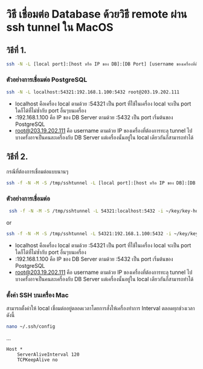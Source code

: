 # วิธี เชื่อมต่อ Database ด้วยวิธี remote ผ่าน ssh tunnel ใน MacOS

## วิธีที่ 1.
```bash
ssh -N -L [local port]:[host หรือ IP ของ DB]:[DB Port] [username ของเครื่องที่ต้องการ remote]@[host/ip ของเครื่องที่จะ ssh]
```

### ตัวอย่างการเชื่อมต่อ PostgreSQL
```bash
ssh -N -L localhost:54321:192.168.1.100:5432 root@203.19.202.111
```
- localhost คือเครื่อง local ตามด้วย :54321 เป็น port ที่ใช้ในเครื่อง local จะเป็น port ใดก็ได้ที่ไม่ซ้ำกับ port อื่นๆบนเครื่อง
- :192.168.1.100 คือ IP ของ DB Server ตามด้วย :5432 เป็น port เริ่มต้นของ PostgreSQL
- root@203.19.202.111 คือ username ตามด้วย IP ของเครื่องที่ต้องการทะลุ tunnel ไปบางครั้งอาจเป็นคนละเครื่องกับ DB Server แต่เครื่องนั้นอยู่ใน local เดียวกันก็สามารถทำได้

## วิธีที่ 2.
กรณีที่ต้องการเชื่อมต่อแบบนานๆ
```bash
ssh -f -N -M -S /tmp/sshtunnel -L [local port]:[host หรือ IP ของ DB]:[DB Port] [username ของเครื่องที่ต้องการ remote]@[host/ip ของเครื่องที่จะ ssh]
```

### ตัวอย่างการเชื่อมต่อ
```bash
 ssh -f -N -M -S /tmp/sshtunnel -L 54321:localhost:5432 -i ~/key/key-hosts root@203.19.202.111
```
 or
 ```bash
 ssh -f -N -M -S /tmp/sshtunnel -L 54321:192.168.1.100:5432 -i ~/key/key-hosts root@203.19.202.111
```
- localhost คือเครื่อง local ตามด้วย :54321 เป็น port ที่ใช้ในเครื่อง local จะเป็น port ใดก็ได้ที่ไม่ซ้ำกับ port อื่นๆบนเครื่อง
- :192.168.1.100 คือ IP ของ DB Server ตามด้วย :5432 เป็น port เริ่มต้นของ PostgreSQL
- root@203.19.202.111 คือ username ตามด้วย IP ของเครื่องที่ต้องการทะลุ tunnel ไปบางครั้งอาจเป็นคนละเครื่องกับ DB Server แต่เครื่องนั้นอยู่ใน local เดียวกันก็สามารถทำได้

### ตั้งค่า SSH บนเครื่อง Mac
สามารถตั้งค่าให้ local เชื่อมต่ออยู่ตลอดเวลาโดยการสั่งให้เครื่องทำการ Interval ตลอดทุกช่วงเวลาดังนี้
```bash
nano ~/.ssh/config
```
...
```
Host *
    ServerAliveInterval 120
    TCPKeepAlive no
```

